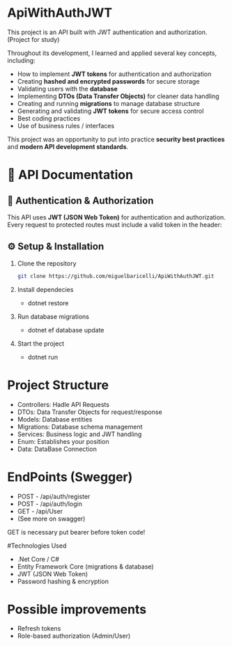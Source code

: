 # ApiWithAuthJWT
This project is an API built with JWT authentication and authorization. (Project for study)


Throughout its development, I learned and applied several key concepts, including:  

- How to implement **JWT tokens** for authentication and authorization  
- Creating **hashed and encrypted passwords** for secure storage  
- Validating users with the **database**  
- Implementing **DTOs (Data Transfer Objects)** for cleaner data handling  
- Creating and running **migrations** to manage database structure  
- Generating and validating **JWT tokens** for secure access control
- Best coding practices
- Use of business rules / interfaces

This project was an opportunity to put into practice **security best practices** and **modern API development standards**.  

# 📌 API Documentation

## 🔑 Authentication & Authorization
This API uses **JWT (JSON Web Token)** for authentication and authorization.  
Every request to protected routes must include a valid token in the header:


## ⚙️ Setup & Installation
1. Clone the repository  
   ```bash
   git clone https://github.com/miguelbaricelli/ApiWithAuthJWT.git

 2. Install dependecies
     - dotnet restore


 3. Run database migrations
     - dotnet ef database update


4. Start the project
   - dotnet run


# Project Structure
- Controllers: Hadle API Requests
- DTOs: Data Transfer Objects for request/response
- Models: Database entities
- Migrations: Database schema management
- Services: Business logic and JWT handling
- Enum: Establishes your position
- Data: DataBase Connection

# EndPoints (Swegger)
- POST - /api/auth/register
- POST - /api/auth/login
- GET - /api/User
- (See more on swagger)

GET is necessary put bearer before token code!

#Technologies Used
  - .Net Core / C#
  - Entity Framework Core (migrations & database)
  - JWT (JSON Web Token)
  - Password hashing & encryption

# Possible improvements
  - Refresh tokens
  - Role-based authorization (Admin/User)



